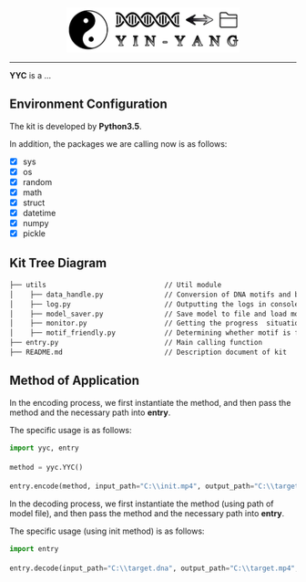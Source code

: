 <p align="center">
<img src="https://github.com/ntpz870817/DNA-storage-YYC/blob/master/logo.png" alt="YYC" title="YYC" width="60%"/>
</p>

---

**YYC** is a ...

## Environment Configuration
The kit is developed by **Python3.5**.

In addition, the packages we are calling now is as follows:

- [x] sys
- [x] os
- [x] random
- [x] math
- [x] struct
- [x] datetime
- [x] numpy
- [x] pickle

## Kit Tree Diagram
```html
├── utils                             // Util module
│    ├── data_handle.py               // Conversion of DNA motifs and binary document
│    ├── log.py                       // Outputting the logs in console
│    ├── model_saver.py               // Save model to file and load model from file
│    ├── monitor.py                   // Getting the progress  situation and the time left
│    ├── motif_friendly.py            // Determining whether motif is friendly to sequencing and synthesis
├── entry.py                          // Main calling function
├── README.md                         // Description document of kit
```

## Method of Application
In the encoding process, we first instantiate the method, and then pass the method and the necessary path into **entry**.

The specific usage is as follows:

```python
import yyc, entry

method = yyc.YYC()

entry.encode(method, input_path="C:\\init.mp4", output_path="C:\\target.dna", model_path="C:\\yyc.pkl")
```

In the decoding process, we first instantiate the method (using path of model file), and then pass the method and the necessary path into **entry**.

The specific usage (using init method) is as follows:

```python
import entry

entry.decode(input_path="C:\\target.dna", output_path="C:\\target.mp4", model_path="C:\\yyc.pkl")
```